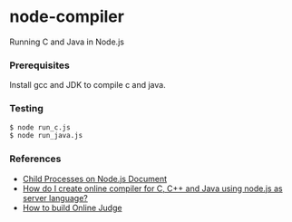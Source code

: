 # node-compiler

Running C and Java in Node.js

### Prerequisites
Install gcc and JDK to compile c and java.


### Testing
```sh
$ node run_c.js
$ node run_java.js
```

### References
* [Child Processes on Node.js Document](https://nodejs.org/api/child_process.html)
* [How do I create online compiler for C, C++ and Java using node.js as server language?](https://www.quora.com/How-do-I-create-online-compiler-for-C-C++-and-Java-using-node-js-as-server-language)
* [How to build Online Judge](https://www.zhihu.com/question/20343652)